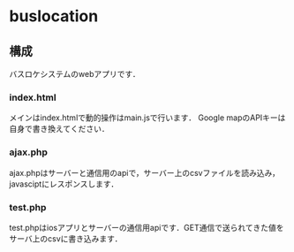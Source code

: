 # buslocation
## 構成
バスロケシステムのwebアプリです．
### index.html
メインはindex.htmlで動的操作はmain.jsで行います．
Google mapのAPIキーは自身で書き換えてください．

### ajax.php
ajax.phpはサーバーと通信用のapiで，サーバー上のcsvファイルを読み込み，javasciptにレスポンスします．

### test.php
test.phpはiosアプリとサーバーの通信用apiです．GET通信で送られてきた値をサーバ上のcsvに書き込みます．
